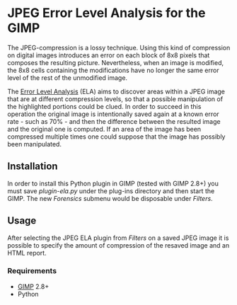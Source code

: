 JPEG Error Level Analysis for the GIMP
======================================

The JPEG-compression is a lossy technique. Using this kind of compression on digital images introduces an error on each block of 8x8 pixels that composes the resulting picture. Nevertheless, when an image is modified, the 8x8 cells containing the modifications have no longer the same error level of the rest of the unmodified image.

The [Error Level Analysis][ELA] (ELA) aims to discover areas within a JPEG image that are at different compression levels, so that a possible manipulation of the highlighted portions could be clued. In order to succeed in this operation the original image is intentionally saved again at a known error rate - such as 70% - and then the difference between the resulted image and the original one is computed. If an area of the image has been compressed multiple times one could suppose that the image has possibly been manipulated.


Installation
------------

In order to install this Python plugin in GIMP (tested with GIMP 2.8+) you must save *plugin-ela.py* under the plug-ins directory and then start the GIMP. The new _Forensics_ submenu would be disposable under _Filters_.

Usage
-----

After selecting the JPEG ELA plugin from _Filters_ on a saved JPEG image it is possible to specify the amount of compression of the resaved image and an HTML report.


### Requirements

* [GIMP](https://www.gimp.org/) 2.8+
* Python

[ELA]: http://www.errorlevelanalysis.com/
